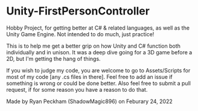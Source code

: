 # Unity-FirstPersonController
Hobby Project, for getting better at C# &amp; related languages, as well as the Unity Game Engine. Not intended to do much, just practice!

This is to help me get a better grip on how Unity and C# function both individually and in unison. 
It was a deep dive going for a 3D game before a 2D, but I'm getting the hang of things.

If you wish to judge my code, you are welcome to go to Assets/Scripts for most of my code [any .cs files in there]. Feel free to add an issue if something is wrong or could be done better.
Also feel free to submit a pull request, if for some reason you have a reason to do that.

Made by Ryan Peckham (ShadowMagic896) on Feburary 24, 2022
